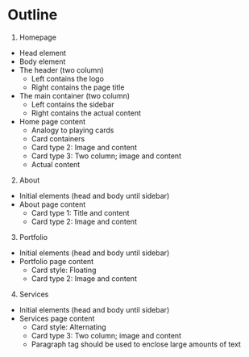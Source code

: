# Outline

1. Homepage
* Head element
* Body element
* The header (two column)
  - Left contains the logo
  - Right contains the page title
* The main container (two column)
  - Left contains the sidebar
  - Right contains the actual content
* Home page content
  - Analogy to playing cards
  - Card containers
  - Card type 2: Image and content
  - Card type 3: Two column; image and content
  - Actual content
2. About
* Initial elements (head and body until sidebar)
* About page content
  - Card type 1: Title and content
  - Card type 2: Image and content
3. Portfolio
* Initial elements (head and body until sidebar)
* Portfolio page content
  - Card style: Floating
  - Card type 2: Image and content
4. Services
* Initial elements (head and body until sidebar)
* Services page content
  - Card style: Alternating
  - Card type 3: Two column; image and content
  - Paragraph tag should be used to enclose large amounts of text
